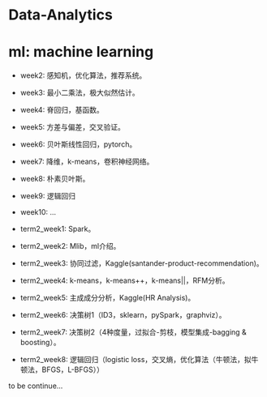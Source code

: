 # Data-Analytics
# ml: machine learning

* week2: 感知机，优化算法，推荐系统。
* week3: 最小二乘法，极大似然估计。
* week4: 脊回归，基函数。
* week5: 方差与偏差，交叉验证。
* week6: 贝叶斯线性回归，pytorch。
* week7: 降维，k-means，卷积神经网络。
* week8: 朴素贝叶斯。
* week9: 逻辑回归
* week10: ...

* term2_week1: Spark。
* term2_week2: Mlib，ml介绍。
* term2_week3: 协同过滤，Kaggle(santander-product-recommendation)。
* term2_week4: k-means，k-means++，k-means||，RFM分析。
* term2_week5: 主成成分分析，Kaggle(HR Analysis)。
* term2_week6: 决策树1（ID3，sklearn，pySpark，graphviz）。
* term2_week7: 决策树2（4种度量，过拟合-剪枝，模型集成-bagging & boosting）。
* term2_week8: 逻辑回归（logistic loss，交叉熵，优化算法（牛顿法，拟牛顿法，BFGS，L-BFGS））

to be continue...

